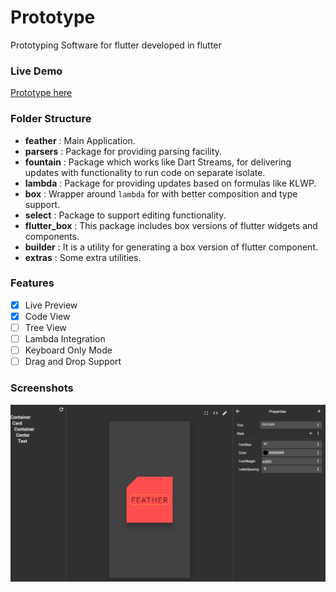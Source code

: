 # Prototype

Prototyping Software for flutter developed in flutter

### Live Demo

[Prototype here](https://dhaval15.github.io/prototype.io)

### Folder Structure

- **feather** : Main Application.
- **parsers** : Package for providing parsing facility.
- **fountain** : Package which works like Dart Streams, for delivering updates with functionality to run code on separate isolate.
- **lambda** : Package for providing updates based on formulas like KLWP.
- **box** : Wrapper around `lambda` for with better composition and type support.
- **select** : Package to support editing functionality.
- **flutter_box** : This package includes box versions of flutter widgets and components.
- **builder** : It is a utility for generating a box version of flutter component.
- **extras** : Some extra utilities.

### Features

- [x] Live Preview
- [x] Code View
- [ ] Tree View
- [ ] Lambda Integration
- [ ] Keyboard Only Mode
- [ ] Drag and Drop Support

### Screenshots

![Live Preview](screenshots/screenshot1.png)
